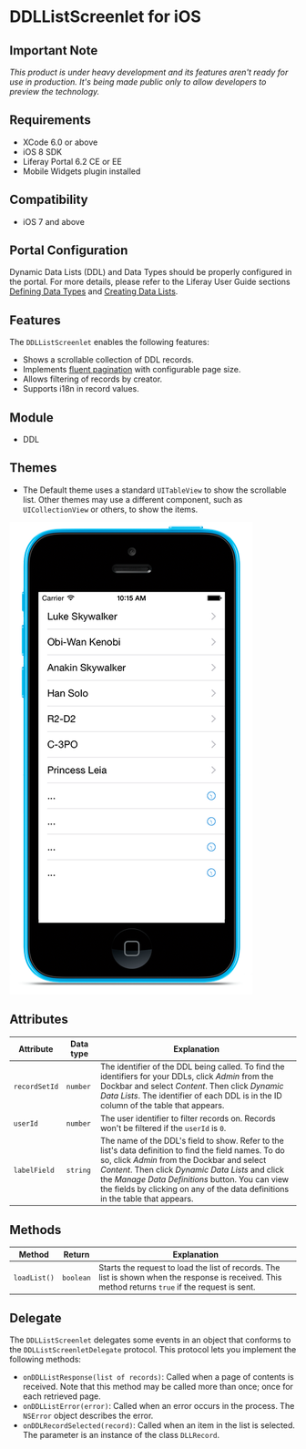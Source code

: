 # DDLListScreenlet for iOS

## Important Note

_This product is under heavy development and its features aren't ready for use in production. It's being made public only to allow developers to preview the technology._

## Requirements

- XCode 6.0 or above
- iOS 8 SDK
- Liferay Portal 6.2 CE or EE
- Mobile Widgets plugin installed

## Compatibility

- iOS 7 and above

## Portal Configuration

Dynamic Data Lists (DDL) and Data Types should be properly configured in the portal. For more details, please refer to the Liferay User Guide sections [Defining Data Types](https://www.liferay.com/documentation/liferay-portal/6.2/user-guide/-/ai/building-a-list-platform-in-liferay-and-liferay-portal-6-2-user-guide-10-en) and [Creating Data Lists](https://www.liferay.com/documentation/liferay-portal/6.2/user-guide/-/ai/creating-data-lists-liferay-portal-6-2-user-guide-10-en).

## Features

The `DDLListScreenlet` enables the following features:

- Shows a scrollable collection of DDL records.
- Implements [fluent pagination](http://www.iosnomad.com/blog/2014/4/21/fluent-pagination) with configurable page size.
- Allows filtering of records by creator.
- Supports i18n in record values.

## Module

- DDL

## Themes

- The Default theme uses a standard `UITableView` to show the scrollable list. Other themes may use a different component, such as `UICollectionView` or others, to show the items.

![The DDLList screenlet using the Default theme.](Images/ddllist.png)

## Attributes

| Attribute | Data type | Explanation |
|-----------|-----------|-------------| 
| `recordSetId` | `number` | The identifier of the DDL being called. To find the identifiers for your DDLs, click *Admin* from the Dockbar and select *Content*. Then click *Dynamic Data Lists*. The identifier of each DDL is in the ID column of the table that appears. |
| `userId` | `number` | The user identifier to filter records on. Records won't be filtered if the `userId` is `0`. |
| `labelField` | `string` | The name of the DDL's field to show. Refer to the list's data definition to find the field names. To do so, click *Admin* from the Dockbar and select *Content*. Then click *Dynamic Data Lists* and click the *Manage Data Definitions* button. You can view the fields by clicking on any of the data definitions in the table that appears. |

## Methods

| Method | Return | Explanation |
|-----------|-----------|-------------| 
|  `loadList()` | `boolean` | Starts the request to load the list of records. The list is shown when the response is received. This method returns `true` if the request is sent. |

## Delegate

The `DDLListScreenlet` delegates some events in an object that conforms to the `DDLListScreenletDelegate` protocol. This protocol lets you implement the following methods:

- `onDDLListResponse(list of records)`: Called when a page of contents is received. Note that this method may be called more than once; once for each retrieved page.
- `onDDLListError(error)`: Called when an error occurs in the process. The `NSError` object describes the error.
- `onDDLRecordSelected(record)`: Called when an item in the list is selected. The parameter is an instance of the class `DLLRecord`.


